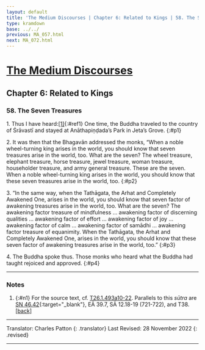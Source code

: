 ```yaml
---
layout: default
title: 'The Medium Discourses | Chapter 6: Related to Kings | 58. The Seven Treasures'
type: kramdown
base: ../../
previous: MA_057.html
next: MA_072.html
---
```


# [The Medium Discourses](index.html)
## Chapter 6: Related to Kings
### 58. The Seven Treasures

1\. Thus I have heard:[\[1\]](#n1){:#ref1} One time, the Buddha traveled to the country of Śrāvastī and stayed at Anāthapiṇḍada’s Park in Jeta’s Grove.
{:#p1}

2\. It was then that the Bhagavān addressed the monks, “When a noble wheel-turning king arises in the world, you should know that seven treasures arise in the world, too. What are the seven? The wheel treasure, elephant treasure, horse treasure, jewel treasure, woman treasure, householder treasure, and army general treasure. These are the seven. When a noble wheel-turning king arises in the world, you should know that these seven treasures arise in the world, too.
{:#p2}

3\. “In the same way, when the Tathāgata, the Arhat and Completely Awakened One, arises in the world, you should know that seven factor of awakening treasures arise in the world, too. What are the seven? The awakening factor treasure of mindfulness … awakening factor of discerning qualities … awakening factor of effort … awakening factor of joy … awakening factor of calm … awakening factor of samādhi …  awakening factor treasure of equanimity. When the Tathāgata, the Arhat and Completely Awakened One, arises in the world, you should know that these seven factor of awakening treasures arise in the world, too.”
{:#p3}

4\. The Buddha spoke thus. Those monks who heard what the Buddha had taught rejoiced and approved.
{:#p4}

---

### Notes

1. {:#n1} For the source text, cf. <a href="https://cbetaonline.dila.edu.tw/zh/T01n0026_p0493a10" target="_blank">T26.1.493a10-22</a>. Parallels to this <em>sūtra</em> are [SN 46.42](https://suttacentral.net/sn46.42){:target="_blank"}, EĀ 39.7, SĀ 12.18-19 (721-722), and T38. [\[back\]](#ref1)

---

Translator: Charles Patton
{: .translator}
Last Revised: 28 November 2022
{: .revised}

---
